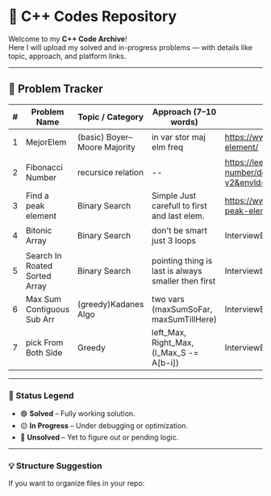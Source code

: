 # 🧠 C++ Codes Repository
Welcome to my **C++ Code Archive**!  
Here I will upload my solved and in-progress problems — with details like topic, approach, and platform links.

---

## 📘 Problem Tracker

| # | Problem Name | Topic / Category | Approach (7–10 words) | Platform / Link | Status | Level |
|---|---------------|------------------|------------------------|------------------|---------|--------|
| 1 |MejorElem  | (basic) Boyer–Moore Majority  | in var stor maj elm freq  | https://www.interviewbit.com/problems/majority-element/ | 🟢 Solved | low |
| 2 |Fibonacci Number  | recursice relation |--  |https://leetcode.com/problems/fibonacci-number/description/?envType=problem-list-v2&envId=dynamic-programming  | 🟢 Solved | low |
| 3 |Find a peak element | Binary Search | Simple Just carefull to first and last elem. | https://www.interviewbit.com/problems/find-a-peak-element/ | 🟢 solved | low |
| 4 | Bitonic Array | Binary Search | don't be smart just 3 loops | InterviewBit  | 🟢 solved | low |
| 5 | Search In Roated Sorted Array | Binary Search | pointing thing is last is always smaller then first | Interviewbit |  🟢 solved | low |
| 6 | Max Sum Contiguous Sub Arr | (greedy)Kadanes Algo | two vars (maxSumSoFar, maxSumTillHere) | InterviewBit  | 🟢 solved | low |
| 7 | pick From Both Side | Greedy | left_Max, Right_Max, (l_Max_S -= A[b-i]) | InterviewBit  | 🟢 solved | Good |

---

### 🧩 Status Legend
- 🟢 **Solved** – Fully working solution.  
- 🟡 **In Progress** – Under debugging or optimization.  
- 🔴 **Unsolved** – Yet to figure out or pending logic.

---

### 💡 Structure Suggestion
If you want to organize files in your repo:
